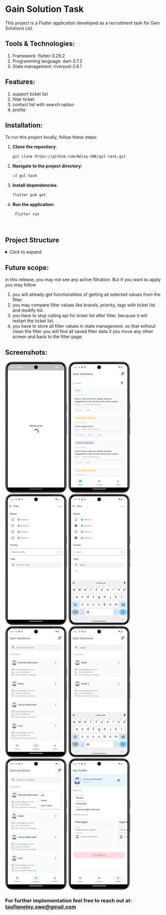 # Gain Solution Task

This project is a Flutter application developed as a recruitment task for Gain Solutions Ltd.

## Tools & Technologies:

1. Framework: flutter-3.29.2
2. Programming language: dart-3.7.2
3. State management: riverpod-2.6.1

## Features:

1. support ticket list
2. filter ticket
3. contact list with search option
4. profile


## Installation:

To run this project locally, follow these steps:

1. **Clone the repository**:
   ```bash
   git clone https://github.com/Neloy-SWE/gsl-task.git
2. **Navigate to the project directory**:
   ```bash
   cd gsl-task
3. **Install dependencies**:
   ```bash
   flutter pub get

4. **Run the application**:
   ```bash
    flutter run
    
    
## Project Structure

<details>
<summary>Click to expand</summary>

```bash
Neccessary files/
├── assets/
│   ├── fonts/ # text fonts
│   │   ├── font500.ttf
│   │   ├── font600.ttf
│   ├── images/ # images
│   │   ├── profile.png
│   ├── jsons/ # static data
│   │   ├── brand.json
│   │   ├── contact.json
│   │   ├── priority.json
│   │   ├── profile.json
│   │   ├── ticket.json
├── lib/
│   ├── managers/ # state manager
│   │   ├── contact/
│   │   │   ├── manager_contact.dart
│   │   │   ├── state_contact.dart
│   │   ├── filter/
│   │   │   ├── brand/
│   │   │   │   ├── manager_brand.dart
│   │   │   │   ├── state_brand.dart
│   │   │   ├── priority/
│   │   │   │   ├── manager_priority.dart
│   │   │   │   ├── state_priority.dart
│   │   │   ├── profile/
│   │   │   │   ├── manager_profile.dart
│   │   │   │   ├── state_profile.dart
│   │   │   ├── ticket/
│   │   │   │   ├── manager_ticket.dart
│   │   │   │   ├── state_ticket.dart
│   ├── networks/ # data handle
│   │   ├── model/ # response models
│   │   │   ├── model_brand.dart
│   │   │   ├── model_contact.dart
│   │   │   ├── model_priority.dart
│   │   │   ├── model_profile.dart
│   │   │   ├── model_ticket.dart
│   │   ├── repository/ # api call
│   │   │   ├── data_brand.dart
│   │   │   ├── data_contact.dart
│   │   │   ├── data_priority.dart
│   │   │   ├── data_profile.dart
│   │   │   ├── data_ticket.dart
│   ├── utilities/ # all necessary properties
│   │   ├── app_color.dart
│   │   ├── app_constant.dart
│   │   ├── app_font.dart
│   │   ├── app_image.dart
│   │   ├── app_json_path.dart
│   │   ├── app_size.dart
│   │   ├── app_text.dart
│   │   ├── app_themes.dart
│   ├── views/ # UI
│   │   ├── custom_widgets/ # customized widgets
│   │   │   ├── custom_appbar.dart
│   │   │   ├── custom_text_field.dart
│   │   │   ├── custom_tag_container.dart
│   │   ├── screens/ # main screens
│   │   │   ├── screen_contact.dart
│   │   │   ├── screen_filter.dart
│   │   │   ├── screen_home.dart
│   │   │   ├── screen_profile.dart
│   │   │   ├── screen_splash.dart
│   │   │   ├── screen_ticket.dart
│   ├── main.dart
```
</details>



## Future scope:

in this release, you may not see any active filtration. But if you want to apply you may follow

1. you will already get functionalities of getting all selected values from the filter.
2. you may compare filter values like brands, priority, tags with ticket list and modify list.
3. you have to stop calling api for ticket list after filter, because it will restart the ticket
   list.
4. you have to store all filter values in state management. so that without clean the filter you
   will find all saved filter data if you move any other screen and back to the filter page.


## Screenshots:

<p float="left">
  <img src="screenshots/1. splash.png" width="200" />
  <img src="screenshots/2. ticket.png" width="200" />
  <img src="screenshots/3.1. filter.png" width="200" />
  <img src="screenshots/3.2. filter add.png" width="200" />
  <img src="screenshots/4.1. contact.png" width="200" />
  <img src="screenshots/4.2. contact search.png" width="200" />
  <img src="screenshots/4.3. contact menu.png" width="200" />
  <img src="screenshots/5. profile.png" width="200" />


### For further implementation feel free to reach out at: taufiqneloy.swe@gmail.com
